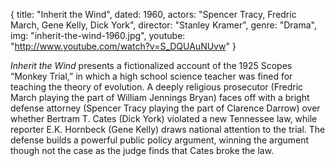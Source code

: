 {
  title: "Inherit the Wind",
  dated:  1960,
  actors: "Spencer Tracy, Fredric March, Gene Kelly, Dick York",
  director: "Stanley Kramer",
  genre: "Drama",
  img: "inherit-the-wind-1960.jpg",
  youtube: "http://www.youtube.com/watch?v=S_DQUAuNUvw"
}

_Inherit the Wind_ presents a fictionalized account of the 1925 Scopes “Monkey Trial,” in which a high school science teacher was fined for teaching the theory of evolution. A deeply religious prosecutor (Fredric March playing the part of  William Jennings Bryan) faces off with a bright defense attorney (Spencer Tracy playing the part of Clarence Darrow) over whether Bertram T. Cates (Dick York) violated a new Tennessee law, while reporter E.K. Hornbeck (Gene Kelly) draws national attention to the trial. The defense builds a powerful public policy argument, winning the argument though not the case as the judge finds that Cates broke the law. 